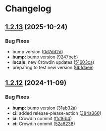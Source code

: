 # Changelog

## [1.2.13](https://github.com/mynaparrot/moodle-mod_plugnmeet/compare/v1.2.12...v1.2.13) (2025-10-24)


### Bug Fixes

* bump version ([0d7dd2d](https://github.com/mynaparrot/moodle-mod_plugnmeet/commit/0d7dd2dc92d081d0f8b01a946a5c8ffb9f07ab77))
* **bump:** bump version ([9247beb](https://github.com/mynaparrot/moodle-mod_plugnmeet/commit/9247bebe9d8981e1e4834cecd064b54299b43396))
* **locale:** new Crowdin updates ([51603ca](https://github.com/mynaparrot/moodle-mod_plugnmeet/commit/51603ca7038f3bd8ac1f18257c4a451ed7623a12))
* preparing to test new version ([6bfdaee](https://github.com/mynaparrot/moodle-mod_plugnmeet/commit/6bfdaee56cc28f7f6655c730e1c6e676e7c239fb))

## [1.2.12](https://github.com/mynaparrot/moodle-mod_plugnmeet/compare/v1.2.11...v1.2.12) (2024-11-09)


### Bug Fixes

* **bump:** bump version ([31ab32a](https://github.com/mynaparrot/moodle-mod_plugnmeet/commit/31ab32ad433c0066b864b61eb0eeab7e80d7f631))
* **ci:** added release-please-action ([384a360](https://github.com/mynaparrot/moodle-mod_plugnmeet/commit/384a360acddbcdef4c4743ab5a66aae08ed3e45a))
* **ci:** Crowdin commit ([ffc16b4](https://github.com/mynaparrot/moodle-mod_plugnmeet/commit/ffc16b4a95465af52d720503d10cf3163fcd6593))
* **ci:** Crowdin commit ([52a6238](https://github.com/mynaparrot/moodle-mod_plugnmeet/commit/52a6238a9d9934ca79c9ef5c2dba70b2b4d80cb2))
